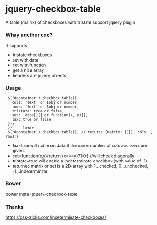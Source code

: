 # jquery-checkbox-table
A table (matrix) of checkboxes with tristate support jquery plugin

### Whay another one?

It supports
 - tristate checkboxes
 - set with data
 - set with function
 - get a nice array
 - headers are jquery objects


### Usage

     $('#container').checkbox_table({
       cols: 'text' or $obj or number,
       rows: 'text' or $obj or number,
       tristate: true or false,
       set:  data[][] or function(x, y){},
       lax: true or false
     });
     // ... later
     $('#container').checkbox_table(); // returns {matrix: [][], cols: , rows:}

 - lax=true will not reset data if the same number of cols and rows are given.
 - set=function(x,y){return (x===y)?1:0;} //will check diagonally
 - tristate=true will enable a indeterminate checkbox (with value of -1)
 - returned matrix or set is a 2D-array with 1...checked, 0...unchecked, -1...indeterminate

### Bower
bower install jquery-checkbox-table

### Thanks
https://css-tricks.com/indeterminate-checkboxes/

